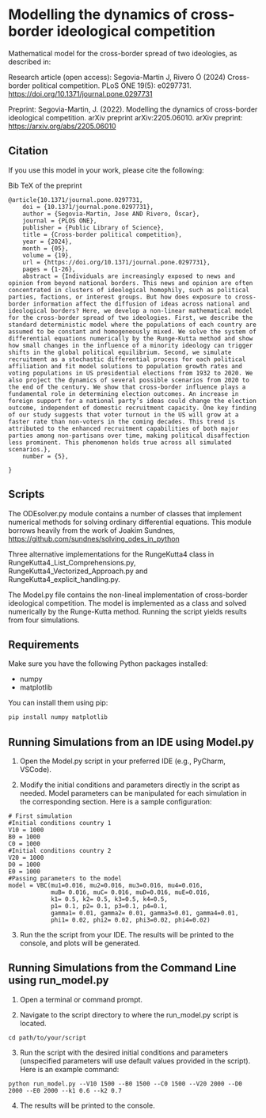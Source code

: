 # Modelling the dynamics of cross-border ideological competition
Mathematical model for the cross-border spread of two ideologies, as described in:

Research article (open access):
Segovia-Martin J, Rivero Ó (2024) Cross-border political competition. PLoS ONE 19(5): e0297731. https://doi.org/10.1371/journal.pone.0297731

Preprint:
Segovia-Martin, J. (2022). Modelling the dynamics of cross-border ideological competition. arXiv preprint arXiv:2205.06010.
arXiv preprint: https://arxiv.org/abs/2205.06010

## Citation
If you use this model in your work, please cite the following:

Bib TeX of the preprint
```
@article{10.1371/journal.pone.0297731,
    doi = {10.1371/journal.pone.0297731},
    author = {Segovia-Martin, Jose AND Rivero, Óscar},
    journal = {PLOS ONE},
    publisher = {Public Library of Science},
    title = {Cross-border political competition},
    year = {2024},
    month = {05},
    volume = {19},
    url = {https://doi.org/10.1371/journal.pone.0297731},
    pages = {1-26},
    abstract = {Individuals are increasingly exposed to news and opinion from beyond national borders. This news and opinion are often concentrated in clusters of ideological homophily, such as political parties, factions, or interest groups. But how does exposure to cross-border information affect the diffusion of ideas across national and ideological borders? Here, we develop a non-linear mathematical model for the cross-border spread of two ideologies. First, we describe the standard deterministic model where the populations of each country are assumed to be constant and homogeneously mixed. We solve the system of differential equations numerically by the Runge-Kutta method and show how small changes in the influence of a minority ideology can trigger shifts in the global political equilibrium. Second, we simulate recruitment as a stochastic differential process for each political affiliation and fit model solutions to population growth rates and voting populations in US presidential elections from 1932 to 2020. We also project the dynamics of several possible scenarios from 2020 to the end of the century. We show that cross-border influence plays a fundamental role in determining election outcomes. An increase in foreign support for a national party’s ideas could change the election outcome, independent of domestic recruitment capacity. One key finding of our study suggests that voter turnout in the US will grow at a faster rate than non-voters in the coming decades. This trend is attributed to the enhanced recruitment capabilities of both major parties among non-partisans over time, making political disaffection less prominent. This phenomenon holds true across all simulated scenarios.},
    number = {5},

}
```
## Scripts

The ODEsolver.py module contains a number of classes that implement numerical methods for solving ordinary differential equations. This module borrows heavily from the work of Joakim Sundnes, 
https://github.com/sundnes/solving_odes_in_python

Three alternative implementations for the RungeKutta4 class in RungeKutta4_List_Comprehensions.py, RungeKutta4_Vectorized_Approach.py and RungeKutta4_explicit_handling.py.

The Model.py file contains the non-lineal implementation of cross-border ideological competition. The model is implemented as a class and solved numerically by the Runge-Kutta method. Running the script yields results from four simulations.

## Requirements

Make sure you have the following Python packages installed:
- numpy
- matplotlib

You can install them using pip:
```bash
pip install numpy matplotlib
```
## Running Simulations from an IDE using Model.py

1. Open the Model.py script in your preferred IDE (e.g., PyCharm, VSCode).

2. Modify the initial conditions and parameters directly in the script as needed. Model parameters can be manipulated for each simulation in the corresponding section. Here is a sample configuration:
   
```
# First simulation
#Initial conditions country 1
V10 = 1000
B0 = 1000
C0 = 1000
#Initial conditions country 2
V20 = 1000
D0 = 1000
E0 = 1000
#Passing parameters to the model
model = VBC(mu1=0.016, mu2=0.016, mu3=0.016, mu4=0.016,
            muB= 0.016, muC= 0.016, muD=0.016, muE=0.016,
            k1= 0.5, k2= 0.5, k3=0.5, k4=0.5,
            p1= 0.1, p2= 0.1, p3=0.1, p4=0.1,
            gamma1= 0.01, gamma2= 0.01, gamma3=0.01, gamma4=0.01,
            phi1= 0.02, phi2= 0.02, phi3=0.02, phi4=0.02)
```

3. Run the the script from your IDE. The results will be printed to the console, and plots will be generated.

## Running Simulations from the Command Line using run_model.py

1. Open a terminal or command prompt.

2. Navigate to the script directory to where the run_model.py script is located.
```
cd path/to/your/script
```

3. Run the script with the desired initial conditions and parameters (unspecified parameters will use default values provided in the script). Here is an example command:
```
python run_model.py --V10 1500 --B0 1500 --C0 1500 --V20 2000 --D0 2000 --E0 2000 --k1 0.6 --k2 0.7
```
4. The results will be printed to the console.


